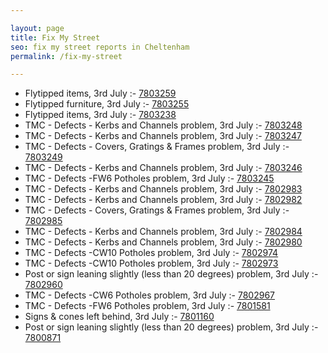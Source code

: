 ```yaml
---

layout: page
title: Fix My Street
seo: fix my street reports in Cheltenham
permalink: /fix-my-street

---
```


<!-- fix_marker starts -->

- Flytipped items, 3rd July :- [7803259](https://www.fixmystreet.com/report/7803259)
- Flytipped furniture, 3rd July :- [7803255](https://www.fixmystreet.com/report/7803255)
- Flytipped items, 3rd July :- [7803238](https://www.fixmystreet.com/report/7803238)
- TMC - Defects - Kerbs and Channels problem, 3rd July :- [7803248](https://www.fixmystreet.com/report/7803248)
- TMC - Defects - Kerbs and Channels problem, 3rd July :- [7803247](https://www.fixmystreet.com/report/7803247)
- TMC - Defects - Covers, Gratings & Frames problem, 3rd July :- [7803249](https://www.fixmystreet.com/report/7803249)
- TMC - Defects - Kerbs and Channels problem, 3rd July :- [7803246](https://www.fixmystreet.com/report/7803246)
- TMC - Defects -FW6 Potholes problem, 3rd July :- [7803245](https://www.fixmystreet.com/report/7803245)
- TMC - Defects - Kerbs and Channels problem, 3rd July :- [7802983](https://www.fixmystreet.com/report/7802983)
- TMC - Defects - Kerbs and Channels problem, 3rd July :- [7802982](https://www.fixmystreet.com/report/7802982)
- TMC - Defects - Covers, Gratings & Frames problem, 3rd July :- [7802985](https://www.fixmystreet.com/report/7802985)
- TMC - Defects - Kerbs and Channels problem, 3rd July :- [7802984](https://www.fixmystreet.com/report/7802984)
- TMC - Defects - Kerbs and Channels problem, 3rd July :- [7802980](https://www.fixmystreet.com/report/7802980)
- TMC - Defects -CW10 Potholes problem, 3rd July :- [7802974](https://www.fixmystreet.com/report/7802974)
- TMC - Defects -CW10 Potholes problem, 3rd July :- [7802973](https://www.fixmystreet.com/report/7802973)
- Post or sign leaning slightly (less than 20 degrees) problem, 3rd July :- [7802960](https://www.fixmystreet.com/report/7802960)
- TMC - Defects -CW6 Potholes  problem, 3rd July :- [7802967](https://www.fixmystreet.com/report/7802967)
- TMC - Defects -FW6 Potholes problem, 3rd July :- [7801581](https://www.fixmystreet.com/report/7801581)
- Signs & cones left behind, 3rd July :- [7801160](https://www.fixmystreet.com/report/7801160)
- Post or sign leaning slightly (less than 20 degrees) problem, 3rd July :- [7800871](https://www.fixmystreet.com/report/7800871)

<!-- fix_marker ends -->